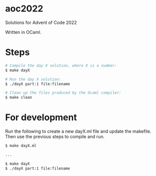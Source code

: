 # aoc2022
Solutions for Advent of Code 2022

Written in OCaml.

# Steps
```bash
# Compile the day X solution, where X is a number:
$ make dayX 

# Run the day X solution:
$ ./dayX part:1 file:filename

# Clean up the files produced by the Ocaml compiler:
$ make clean
```

# For development
Run the following to create a new dayX.ml file and update the makefile.
Then use the previous steps to compile and run.

```bash
$ make dayX.ml

...

$ make dayX 
$ ./dayX part:1 file:filename
```
